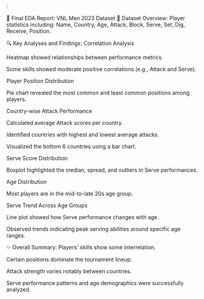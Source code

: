 :

📄 Final EDA Report: VNL Men 2023 Dataset
🔹 Dataset Overview:
Player statistics including: Name, Country, Age, Attack, Block, Serve, Set, Dig, Receive, Position.

🔍 Key Analyses and Findings:
Correlation Analysis

Heatmap showed relationships between performance metrics.

Some skills showed moderate positive correlations (e.g., Attack and Serve).

Player Position Distribution

Pie chart revealed the most common and least common positions among players.

Country-wise Attack Performance

Calculated average Attack scores per country.

Identified countries with highest and lowest average attacks.

Visualized the bottom 6 countries using a bar chart.

Serve Score Distribution

Boxplot highlighted the median, spread, and outliers in Serve performances.

Age Distribution

Most players are in the mid-to-late 20s age group.

Serve Trend Across Age Groups

Line plot showed how Serve performance changes with age.

Observed trends indicating peak serving abilities around specific age ranges.

✨ Overall Summary:
Players' skills show some interrelation.

Certain positions dominate the tournament lineup.

Attack strength varies notably between countries.

Serve performance patterns and age demographics were successfully analyzed.


